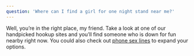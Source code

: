 ```yaml
---
question: 'Where can I find a girl for one night stand near me?'
---
```


Well, you’re in the right place, my friend. Take a look at one of our handpicked hookup sites and you’ll find someone who is down for fun nearby right now. You could also check out [phone sex lines](/phone-sex/) to expand your options.
